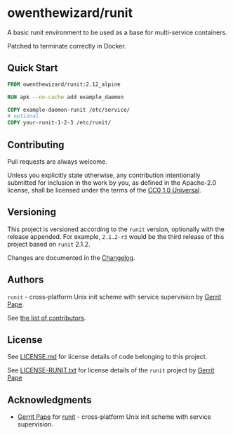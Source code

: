 # owenthewizard/runit

A basic runit environment to be used as a base for multi-service containers.

Patched to terminate correctly in Docker.

## Quick Start

```Dockerfile
FROM owenthewizard/runit:2.12_alpine

RUN apk --no-cache add example_daemon

COPY example-daemon-runit /etc/service/
# optional
COPY your-runit-1-2-3 /etc/runit/
```

## Contributing

Pull requests are always welcome.

Unless you explicitly state otherwise, any contribution intentionally submitted
for inclusion in the work by you, as defined in the Apache-2.0 license, shall
be licensed under the terms of the [CC0 1.0 Universal](LICENSE.md).

## Versioning

This project is versioned according to the `runit` version, optionally with the release appended.
For example, `2.1.2-r3` would be the third release of this project based on `runit` 2.1.2.

Changes are documented in the [Changelog](CHANGELOG.md).

## Authors

`runit` - cross-platform Unix init scheme with service supervision by [Gerrit Pape](mailto:pape@smarden.org).

See [the list of contributors](https://github.com/owenthewizard/runit/contributors).

## License

See [LICENSE.md](LICENSE.md) for license details of code belonging to this project.

See [LICENSE-RUNIT.txt](LICENSE-RUNIT.md) for license details of the `runit` project by [Gerrit Pape](mailto:pape@smarden.org)

## Acknowledgments

- [Gerrit Pape](http://smarden.org/pape) for [runit](http://smarden.org/runit/) - cross-platform Unix init scheme with service supervision. 
